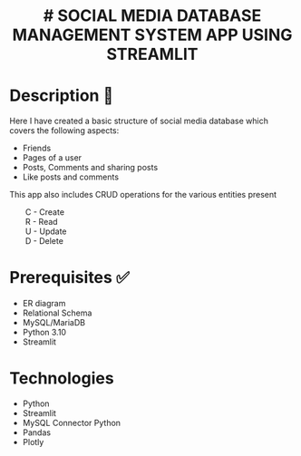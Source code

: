<h1 align="center">
    # SOCIAL MEDIA DATABASE MANAGEMENT SYSTEM APP USING STREAMLIT
</h1>

# Description 📜

Here I have created a basic structure of social media database which covers the following aspects:   
<ul>
    <li>Friends</li>
    <li>Pages of a user</li>
    <li>Posts, Comments and sharing posts</li>
    <li>Like posts and comments</li>
</ul>

This app also includes CRUD operations for the various entities present

&emsp;&emsp;C - Create</br>
&emsp;&emsp;R - Read</br>
&emsp;&emsp;U - Update</br>
&emsp;&emsp;D - Delete</br>


# Prerequisites ✅

<ul>
    <li>ER diagram</li>
    <li>Relational Schema</li>
    <li>MySQL/MariaDB</li>
    <li>Python 3.10</li>
    <li>Streamlit</li>
</ul>

# Technologies
<ul>
    <li>Python</li>
    <li>Streamlit</li>
    <li>MySQL Connector Python</li>
    <li>Pandas</li>
    <li>Plotly</li>
</ul>
        
